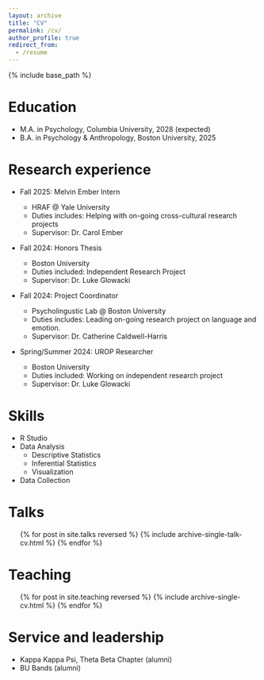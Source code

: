 ```yaml
---
layout: archive
title: "CV"
permalink: /cv/
author_profile: true
redirect_from:
  - /resume
---
```


{% include base_path %}

Education
======
* M.A. in Psychology, Columbia University, 2028 (expected)
* B.A. in Psychology & Anthropology, Boston University, 2025

Research experience
======
* Fall 2025: Melvin Ember Intern
  * HRAF @ Yale University
  * Duties includes: Helping with on-going cross-cultural research projects
  * Supervisor: Dr. Carol Ember

* Fall 2024: Honors Thesis
  * Boston University
  * Duties included: Independent Research Project
  * Supervisor: Dr. Luke Glowacki
 
* Fall 2024: Project Coordinator
  * Psycholingustic Lab @ Boston University
  * Duties includes: Leading on-going research project on language and emotion. 
  * Supervisor: Dr. Catherine Caldwell-Harris

* Spring/Summer 2024: UROP Researcher
  * Boston University
  * Duties included: Working on independent research project
  * Supervisor: Dr. Luke Glowacki
  
Skills
======
* R Studio
* Data Analysis
  * Descriptive Statistics
  * Inferential Statistics
  * Visualization
* Data Collection

Talks
======
  <ul>{% for post in site.talks reversed %}
    {% include archive-single-talk-cv.html  %}
  {% endfor %}</ul>
  
Teaching
======
  <ul>{% for post in site.teaching reversed %}
    {% include archive-single-cv.html %}
  {% endfor %}</ul>
  
Service and leadership
======
* Kappa Kappa Psi, Theta Beta Chapter (alumni)
* BU Bands (alumni)
